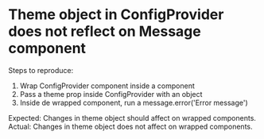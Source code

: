 # Theme object in ConfigProvider does not reflect on Message component

Steps to reproduce:

1. Wrap ConfigProvider component inside a component
2. Pass a theme prop inside ConfigProvider with an object
3. Inside de wrapped component, run a message.error('Error message')

Expected: Changes in theme object should affect on wrapped components.
Actual: Changes in theme object does not affect on wrapped components.
